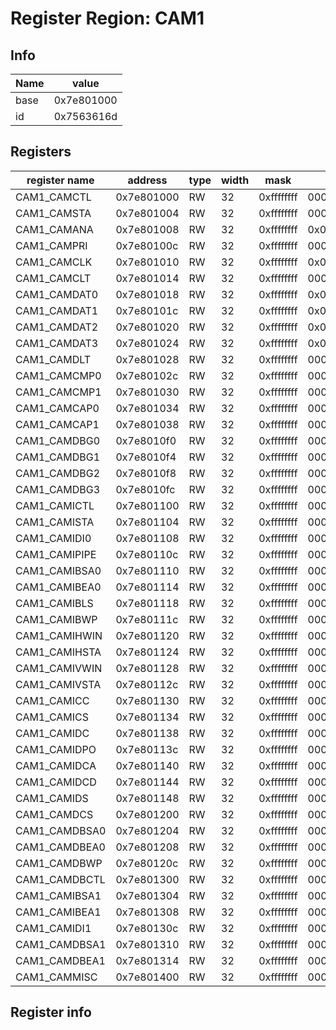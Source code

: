 # Register Region: CAM1


## Info
| Name | value |
| --- | --- |
| base | 0x7e801000 |
| id | 0x7563616d |

## Registers

| register name | address | type | width | mask | reset |
| --- | --- | --- | --- | --- | --- |
| CAM1_CAMCTL | 0x7e801000 | RW | 32 | 0xffffffff | 0000000000 |
| CAM1_CAMSTA | 0x7e801004 | RW | 32 | 0xffffffff | 0000000000 |
| CAM1_CAMANA | 0x7e801008 | RW | 32 | 0xffffffff | 0x00000777 |
| CAM1_CAMPRI | 0x7e80100c | RW | 32 | 0xffffffff | 0000000000 |
| CAM1_CAMCLK | 0x7e801010 | RW | 32 | 0xffffffff | 0x00000002 |
| CAM1_CAMCLT | 0x7e801014 | RW | 32 | 0xffffffff | 0000000000 |
| CAM1_CAMDAT0 | 0x7e801018 | RW | 32 | 0xffffffff | 0x00000002 |
| CAM1_CAMDAT1 | 0x7e80101c | RW | 32 | 0xffffffff | 0x00000002 |
| CAM1_CAMDAT2 | 0x7e801020 | RW | 32 | 0xffffffff | 0x00000002 |
| CAM1_CAMDAT3 | 0x7e801024 | RW | 32 | 0xffffffff | 0x00000002 |
| CAM1_CAMDLT | 0x7e801028 | RW | 32 | 0xffffffff | 0000000000 |
| CAM1_CAMCMP0 | 0x7e80102c | RW | 32 | 0xffffffff | 0000000000 |
| CAM1_CAMCMP1 | 0x7e801030 | RW | 32 | 0xffffffff | 0000000000 |
| CAM1_CAMCAP0 | 0x7e801034 | RW | 32 | 0xffffffff | 0000000000 |
| CAM1_CAMCAP1 | 0x7e801038 | RW | 32 | 0xffffffff | 0000000000 |
| CAM1_CAMDBG0 | 0x7e8010f0 | RW | 32 | 0xffffffff | 0000000000 |
| CAM1_CAMDBG1 | 0x7e8010f4 | RW | 32 | 0xffffffff | 0000000000 |
| CAM1_CAMDBG2 | 0x7e8010f8 | RW | 32 | 0xffffffff | 0000000000 |
| CAM1_CAMDBG3 | 0x7e8010fc | RW | 32 | 0xffffffff | 0000000000 |
| CAM1_CAMICTL | 0x7e801100 | RW | 32 | 0xffffffff | 0000000000 |
| CAM1_CAMISTA | 0x7e801104 | RW | 32 | 0xffffffff | 0000000000 |
| CAM1_CAMIDI0 | 0x7e801108 | RW | 32 | 0xffffffff | 0000000000 |
| CAM1_CAMIPIPE | 0x7e80110c | RW | 32 | 0xffffffff | 0000000000 |
| CAM1_CAMIBSA0 | 0x7e801110 | RW | 32 | 0xffffffff | 0000000000 |
| CAM1_CAMIBEA0 | 0x7e801114 | RW | 32 | 0xffffffff | 0000000000 |
| CAM1_CAMIBLS | 0x7e801118 | RW | 32 | 0xffffffff | 0000000000 |
| CAM1_CAMIBWP | 0x7e80111c | RW | 32 | 0xffffffff | 0000000000 |
| CAM1_CAMIHWIN | 0x7e801120 | RW | 32 | 0xffffffff | 0000000000 |
| CAM1_CAMIHSTA | 0x7e801124 | RW | 32 | 0xffffffff | 0000000000 |
| CAM1_CAMIVWIN | 0x7e801128 | RW | 32 | 0xffffffff | 0000000000 |
| CAM1_CAMIVSTA | 0x7e80112c | RW | 32 | 0xffffffff | 0000000000 |
| CAM1_CAMICC | 0x7e801130 | RW | 32 | 0xffffffff | 0000000000 |
| CAM1_CAMICS | 0x7e801134 | RW | 32 | 0xffffffff | 0000000000 |
| CAM1_CAMIDC | 0x7e801138 | RW | 32 | 0xffffffff | 0000000000 |
| CAM1_CAMIDPO | 0x7e80113c | RW | 32 | 0xffffffff | 0000000000 |
| CAM1_CAMIDCA | 0x7e801140 | RW | 32 | 0xffffffff | 0000000000 |
| CAM1_CAMIDCD | 0x7e801144 | RW | 32 | 0xffffffff | 0000000000 |
| CAM1_CAMIDS | 0x7e801148 | RW | 32 | 0xffffffff | 0000000000 |
| CAM1_CAMDCS | 0x7e801200 | RW | 32 | 0xffffffff | 0000000000 |
| CAM1_CAMDBSA0 | 0x7e801204 | RW | 32 | 0xffffffff | 0000000000 |
| CAM1_CAMDBEA0 | 0x7e801208 | RW | 32 | 0xffffffff | 0000000000 |
| CAM1_CAMDBWP | 0x7e80120c | RW | 32 | 0xffffffff | 0000000000 |
| CAM1_CAMDBCTL | 0x7e801300 | RW | 32 | 0xffffffff | 0000000000 |
| CAM1_CAMIBSA1 | 0x7e801304 | RW | 32 | 0xffffffff | 0000000000 |
| CAM1_CAMIBEA1 | 0x7e801308 | RW | 32 | 0xffffffff | 0000000000 |
| CAM1_CAMIDI1 | 0x7e80130c | RW | 32 | 0xffffffff | 0000000000 |
| CAM1_CAMDBSA1 | 0x7e801310 | RW | 32 | 0xffffffff | 0000000000 |
| CAM1_CAMDBEA1 | 0x7e801314 | RW | 32 | 0xffffffff | 0000000000 |
| CAM1_CAMMISC | 0x7e801400 | RW | 32 | 0xffffffff | 0000000000 |

## Register info

